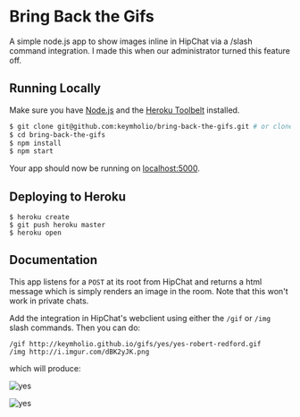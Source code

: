 # Bring Back the Gifs

A simple node.js app to show images inline in HipChat via a /slash command
integration. I made this when our administrator turned this feature off.

## Running Locally

Make sure you have [Node.js](http://nodejs.org/) and the [Heroku Toolbelt](https://toolbelt.heroku.com/) installed.

```sh
$ git clone git@github.com:keymholio/bring-back-the-gifs.git # or clone your own fork
$ cd bring-back-the-gifs
$ npm install
$ npm start
```

Your app should now be running on [localhost:5000](http://localhost:5000/).

## Deploying to Heroku

```
$ heroku create
$ git push heroku master
$ heroku open
```

## Documentation

This app listens for a `POST` at its root from HipChat and returns a
html message which is simply renders an image in the room. Note that this won't
work in private chats.

Add the integration in HipChat's webclient using either the `/gif` or `/img`
slash commands. Then you can do:

```
/gif http://keymholio.github.io/gifs/yes/yes-robert-redford.gif
/img http://i.imgur.com/dBK2yJK.png
```

which will produce:

![yes](http://keymholio.github.io/gifs/yes/yes-robert-redford.gif)

![yes](http://i.imgur.com/dBK2yJK.png)
